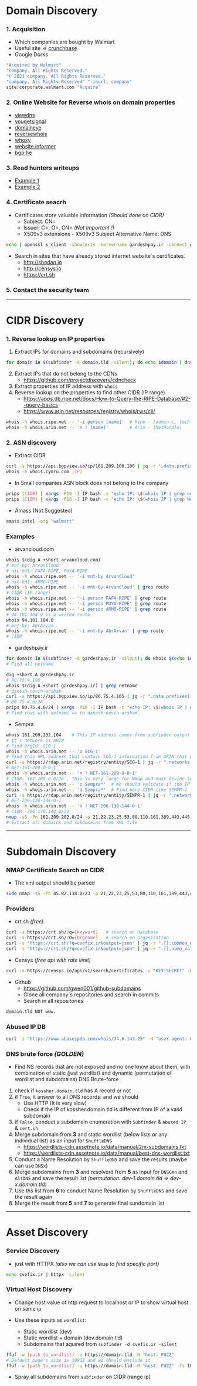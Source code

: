# Domain Discovery
### 1. Acquisition

- Which companies are bought by Walmart
- Useful site  =>  [crunchbase](https://www.crunchbase.com/)
- Google Dorks

```bash
"Acquired by Walmart"
"company. All Rights Reserved."
"© 2021 company. All Rights Reserved."
"company. All Rights Reserved" "-inurl: company"
site:corporate.walmart.com "Acquire"
```

### 2. Online Website for Reverse whois on domain properties
- [viewdns](https://viewdns.info/reversewhois/)
- [yougetsignal](https://www.yougetsignal.com/)
- [domaineye](http://domaineye.com/reverse-whois)
- [reversewhois](https://www.reversewhois.io/)
- [whoxy](https://www.whoxy.com/)
- [website.informer](https://website.informer.com)
- [bgp.he](https://bgp.he.net/)


### 3. Read hunters writeups
- [Example 1](https://samcurry.net/how-i-couldve-taken-over-the-production-server-of-a-yahoo-acquisition-through-command-injection/)
- [Example 2](https://websecblog.com/vulns/google-threadit/)

### 4. Certificate seacrh

- Certificates store valuable information *(Should done on CIDR)*
  - Subject: CN=
  - Issuer: C=, O=, CN=  *(Not Important !)*
  - X509v3 extensions - X509v3 Subject Alternative Name: DNS

```bash
echo | openssl s_client -showcerts -servername gardeshpay.ir -connect gardeshpay.ir:443 2>/dev/null | openssl x509 -inform pem -noout -text
```

- Search in sites that have already stored internet website`s certificates.
  - http://shodan.io
  - http://censys.io
  - https://crt.sh

### 5. Contact the security team         


------------------------------------------------------------------------------------------------------------

# CIDR Discovery

### 1. Reverse lookup on IP properties
1. Extract IPs for domains and subdomains (recursively)

```bash
for domain in $(subfinder -d domain.tld -silent); do echo $domain | dnsx -a -resp -silent; done
```

2. Extract IPs that do not belong to the CDNs
   - https://github.com/projectdiscovery/cdncheck
3. Extract properties of IP address with ```whois```
4. Reverse lookup on the properties to find other CIDR (IP range)
   - https://apps.db.ripe.net/docs/How-to-Query-the-RIPE-Database/#2--query-basics
   - https://www.arin.net/resources/registry/whois/rws/cli/ 

```bash
whois -h whois.ripe.net -- '-i person [name]'  # Ripe - [admin-c, tech-c, mnt-by]
whois -h whois.arin.net -- 'n ! [name]'        # Arin - [NetHandle]
```

### 2. ASN discovery

- Extract CIDR

```bash
curl -s https://api.bgpview.io/ip/161.209.100.100 | jq -r ".data.prefixes[] | {prefix: .prefix, ASN: .asn.asn}"
whois -h whois.cymru.com [IP]
```

- In Small companies ASN block does not belong to the company

```bash
prips [CIDR] | xargs -P10 -I IP bash -c "echo IP: \$(whois IP | grep netname)"   # Ripe
prips [CIDR] | xargs -P10 -I IP bash -c "echo IP: \$(whois IP | grep NetName)"   # Arin
```

- Amass (Not Suggested)

```bash
amass intel -org "walmart"
```

### Examples 

- arvancloud.com

```bash
whois $(dig A +short arvancloud.com)
# mnt-by: ArvanCloud
# nic-hdl: FAFA-RIPE, PUYA-RIPE
whois -h whois.ripe.net -- '-i mnt-by ArvanCloud'
# nic-hdl: ARMO-RIPE
whois -h whois.ripe.net -- '-i mnt-by ArvanCloud' | grep route
# CIDR (IP range)
whois -h whois.ripe.net -- '-i person FAFA-RIPE' | grep route
whois -h whois.ripe.net -- '-i person PUYA-RIPE' | grep route
whois -h whois.ripe.net -- '-i person ARMO-RIPE' | grep route
# 94.101.184.0 is a weired route
whois 94.101.184.0
# mnt-by: AbrArvan
whois -h whois.ripe.net -- '-i mnt-by AbrArvan' | grep route
# CIDR
```

- gardeshpay.ir

```bash
for domain in $(subfinder -d gardeshpay.ir -silent); do whois $(echo $domain | dnsx -a -resp-only -silent) | grep netname; done
# Find all netname

dig +short A gardeshpay.ir
# 80.75.4.105
whois $(dig A +short gardeshpay.ir) | grep netname
# danesh-novin-arsham
curl -s https://api.bgpview.io/ip/80.75.4.105 | jq -r ".data.prefixes[] | {prefix: .prefix, ASN: .asn.asn}"
# 80.75.4.0/24
prips 80.75.4.0/24 | xargs -P10 -I IP bash -c "echo IP: \$(whois IP | grep netname)"
# Find rows with netname == to danesh-novin-arsham
```

- Sempra

```bash
whois 161.209.202.104    # This IP address comes from subfinder output in CIDR Discovery
# It`s network is ARIN
# Find OrgId: SCG-1
whois -h whois.arin.net -- 'o SCG-1'
# Find this URL address that contain SCG-1 information from ARIN that contains Handle value
curl -s https://rdap.arin.net/registry/entity/SCG-1 | jq -r ".networks[].handle"
# NET-161-209-0-0-1
whois -h whois.arin.net -- 'n ! NET-161-209-0-0-1'
# CIDR: 161.209.0.0/16 , This is very large for Nmap and must devide to 255 ta /24
whois -h whois.arin.net -- 'z Sempra*'  # We should validate if the IP range belong to Sempra or NOT
whois -h whois.arin.net -- 'o Sempra*'  # Find more CIDR like SEMPR-1
curl -s https://rdap.arin.net/registry/entity/SEMPR-1 | jq -r ".networks[].handle"
# NET-206-130-144-0-1
whois -h whois.arin.net -- 'n ! NET-206-130-144-0-1'
# CIDR: 206.130.144.0/22
nmap -sS -Pn 161.209.202.0/24 -p 21,22,23,25,53,80,110,161,389,443,445,587,636,995,1025,1701,1723,2000,2483,2484,2601,3001,3128,3306,3389,3690,5060,5900,8000,8080,10443 --scrip ssl-cert -oX 161.209.202.0-24.xml
# Extract all domains and subdomains from XML file
```


------------------------------------------------------------------------------------------------------------

# Subdomain Discovery

### NMAP Certificate Search on CIDR

- The xml output should be parsed

```bash
sudo nmap -sS -Pn 45.82.138.0/23 -p 21,22,23,25,53,80,110,161,389,443,445,587,636,995,1025,1701,1723,2000,2483,2484,2601,3001,3128,3306,3389,3690,5060,5900,8000,8080,10443 --scrip ssl-cert -oX nmap.xml
```

### Providers

- crt.sh *(free)*

```bash
curl -s https://crt.sh/?q=[keyword]   # search on database
curl -s https://crt.sh/?O=[Orgname]   # search on organization
curl -s "https://crt.sh/?q=cvefix.ir&output=json" | jq -r ".[].common_name" | sort -u
curl -s "https://crt.sh/?q=cvefix.ir&output=json" | jq -r ".[].name_value" | sort -u
```

- Censys *(free api with rate limit)*

```bash
curl -s https://censys.io/api/v1/search/certificates -u "KEY:SECRET" -h "content-type: application/json" --data '{"query":"parsed.subject.organ"}'   ??????????????
```

- Github
  - https://github.com/gwen001/github-subdomains
  - Clone all company`s repositories and search in commits
  - Search in all repositories

```bash
domain.tld NOT www.
```

### Abused IP DB

```bash
curl -s "https://www.abuseipdb.com/whois/74.6.143.25" -H "user-agent: Chrome" | grep -E '<li>\w.*</li>' | sed -E 's/<\/?li>//g' | sed -e 's/$/.$1/'
```

### DNS brute force *(GOLDEN)*
- Find NS records that are not exposed and no one know about them, with combination of static (just wordlist) and dynamic (permutation of wordlist and subdomains) DNS Brute-force

1. check if ```kossher.domain.tld``` has A record or not
2. if ```True```, it answer to all DNS records: and we should 
   - Use HTTP (It is very slow)
   - Check if the IP of kossher.domain.tld is different from IP of a valid subdomain
3. if ```False```, conduct a subdomain enumeration with ```Subfinder``` & ```Abused IP``` & ```cert.sh```
4. Merge subdomain from **3** and static wordlist (below lists or any individual list) as an input for ```ShuffleDNS```
   - https://wordlists-cdn.assetnote.io/data/manual/2m-subdomains.txt
   - https://wordlists-cdn.assetnote.io/data/manual/best-dns-wordlist.txt 
5. Conduct a Name Resolution by ```ShuffleDNS``` and save the results (maybe can use ```DNSx```)
6. Merge subdomains from **3** and resolverd from **5** as input for ```DNSGen``` and ```AltDNS``` and save the result list *(permutation: dev-1.domain.tld => dev-x.domain.tld)*
7. Use ths list from **6** to conduct Name Resolution by ```ShuffleDNS``` and save the result again
8. Merge the result from **5** and **7** to generate final sundomain list



------------------------------------------------------------------------------------------------------------

# Asset Discovery

### Service Discovery

- just with HTTPX *(also we can use ```Nmap``` to find specific port)*

```bash
echo cvefix.ir | httpx -silent
```

### Virtual Host Discovery  

- Change host value of http request to localhost or IP to show virtual host on same ip

- Use these inputs as ```wordlist```:
  - Static wordlist (dev)
  - Static wordlist + domain (dev.domain.tld)
  - Subdomains that aquired from ```subfinder -d cvefix.ir -silent```
  
```bash
ffuf -w [path_to_wordlist] -u https://domain.tld -H "host: FUZZ"
# Default page's size is 10918 and we should exclude it
ffuf -w [path_to_wordlist] -u https://domain.tld -H "host: FUZZ" -fs 10918
```
- Spray all subdomains from ```subfinder``` on CIDR (range ip)

